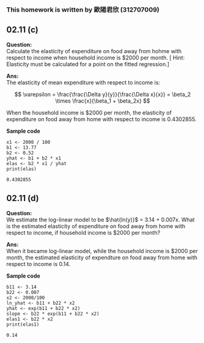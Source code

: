 ### This homework is written by 歐陽君欣 (312707009)
## 02.11 (c)
**Question:**\
Calculate the elasticity of expenditure on food away from hohme with respect to income when household income is $2000 per month. [ Hint: Elasticity must be calculated for a point on the fitted regression.]

**Ans:**\
The elasticity of mean expenditure with respect to income is:

$$ \varepsilon = \frac{\frac{\Delta y}{y}}{\frac{\Delta x}{x}} = \beta_2 \times \frac{x}{\beta_1 + \beta_2x} $$

When the household income is $2000 per month, the elasticity of expenditure on food away from home with respect to income is 0.4302855.

**Sample code**
```
x1 <- 2000 / 100
b1 <- 13.77
b2 <- 0.52
yhat <- b1 + b2 * x1
elas <- b2 * x1 / yhat
print(elas)
```
```
0.4302855
```
## 02.11 (d)
**Question:**\
We estimate the log-linear model to be $\hat{ln(y)}$ = 3.14 + 0.007x. What is the estimated elasticity of expenditure on food away from home with respect to income, if household income is $2000 per month?

**Ans:**\
When it became log-linear model, while the household income is $2000 per month, the estimated elasticity of expendture on food away from home with respect to income is 0.14.

**Sample code**
```
b11 <- 3.14
b22 <- 0.007
x2 <- 2000/100
ln_yhat <- b11 + b22 * x2
yhat <- exp(b11 + b22 * x2)
slope <- b22 * exp(b11 + b22 * x2)
elas1 <- b22 * x2
print(elas1)
```
```
0.14
```
